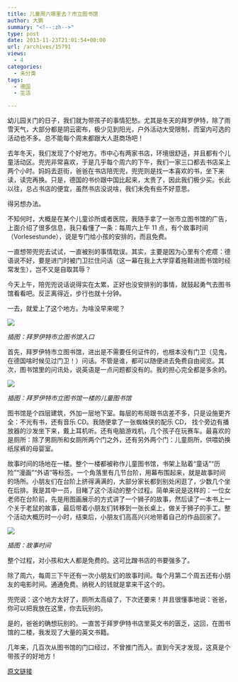 ```yaml
---
title: 儿童周六哪里去？市立图书馆
author: 大鹏
summary: "<!--:zh-->"
type: post
date: 2013-11-23T21:01:54+00:00
url: /archives/15791
views:
  - 4
categories:
  - 未分类
tags:
  - 德国
  - 生活

---
```

<!--:zh-->

幼儿园关门的日子，我们就为带孩子的事情犯愁。尤其是冬天的拜罗伊特，除了雨雪天气，大部分都是阴云密布，极少见到阳光，户外活动大受限制，而室内可选的活动也不多。总不能每个周末都跟大人逛商场吧！

去年冬天，我们发现了个好地方。市中心有两家书店，环境很舒适，并且都有个儿童活动区。兜兜非常喜欢，于是几乎每个周六的下午，我们一家三口都去书店呆上两个小时。妈妈去逛街，爸爸在书店陪兜兜，兜兜则是找一本喜欢的书，坐下来读，读完再换。只是，德国的书价跟中国比起来，太贵了，因此我们极少买。长此以往，总占书店的便宜，虽然书店没说啥，我们未免有些不好意思。

得另想办法。

不知何时，大概是在某个儿童诊所或者医院，我随手拿了一张市立图书馆的广告，上面介绍了很多信息，我只看懂了一条：每周六上午 11 点，有个故事时间（Vorlesestunde），说是专门给小孩的安排的，而且免费。

一直想带兜兜去试试，一直被别的事情耽误。其实，主要是因为心里有个疙瘩：德语说不好，要是进门时被门卫拦住问话（这一幕在我上大学穿着拖鞋进图书馆时经常发生），岂不又是自取其辱？

今天上午，陪兜兜说话说得实在太累，正好也没安排别的事情，就鼓起勇气去图书馆看看吧。反正离得近，步行也就十分钟。

一去，就爱上了这个地方。为啥没早来呢？

![][1]

_插图：拜罗伊特市立图书馆入口_

<!--:-->

<!--more-->

<!--:zh-->

首先，拜罗伊特市立图书馆，进出是不需要任何证件的，也根本没有门卫（见鬼，在德国啥时候见过门卫！）问话。不管是谁，都可以随便进去免费自由阅览。其次，图书馆里的问讯处，说英语是一点问题都没有的。我的担心完全都是多余的。

![][2]

_插图：拜罗伊特市立图书馆一楼的儿童图书馆_

图书馆是个四层建筑，外加一层地下室。每层的布局跟书店差不多，只是设施更齐全：不光有书，还有音乐 CD。我随便拿了一张蜘蛛侠的配乐 CD， 找个旁边有播放器的沙发坐下来，戴上耳机听。还有电脑游戏机，几个孩子在玩赛车。最喜欢的是厕所：除了男厕所和女厕所两个门之外，还有另外两个门：儿童厕所，供喂奶换纸尿裤的母婴室。

故事时间的场地在一楼。整个一楼都被称作儿童图书馆，书架上贴着“童话”“历险”“漫画”“外语”等标签。一个角落里有几节台阶，用幕布围起来，就是故事时间的场所。小朋友们在台阶上挤得满满的，大部分家长都到别处闲逛了，少数几个坐在后排。我是其中一员，目睹了这个活动的整个过程。简单来说是这样的：一位女老师在台阶前，先是用图画展示的方式讲了一个狮子的故事，然后读了一本书上一个关于老鼠的故事，最后带着小朋友们转移到一张长桌上，做关于狮子的手工。整个活动大概历时一小时，结束后，小朋友们高高兴兴地带着自己的作品回家了。

![][3]

_插图：故事时间_

整个过程，对小孩和大人都是免费的。这可比蹭书店的书要强多了。

除了周六，每周三下午还有一次小朋友们的故事时间。每个月第二个周五还有小朋友的电影时间。通通免费。纳税人的钱就是拿来干这个的。

兜兜说：这个地方太好了，厕所太高级了，下次还要来！并且很懂事地说：爸爸，你可以把我放在这里，你去玩别的。

是的，爸爸的确想玩别的。一直苦于拜罗伊特书店里英文书的匮乏，这回，在图书馆的二楼，我发现了大量的英文书籍。

几年来，几百次从图书馆的门口经过，不曾推门而入。直到今天才发现，这真是个带孩子的好地方！

<!--:-->

 [1]: http://bayreuth.bayern-online.de/uploads/pics/rw21_bayreuth_10.jpg
 [2]: http://www.bayreuth.de/images/RW21_2012/kinder2.jpg
 [3]: http://www.bayreuth.de/images/RW21_2012/SB_Lesefoerderung_Vorlesen.jpg

[原文链接](http://dapengde.com/archives/15791)

